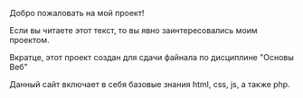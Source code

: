 Добро пожаловать на мой проект!

Если вы читаете этот текст, то вы явно заинтересовались моим проектом.

Вкратце, этот проект создан для сдачи файнала по дисциплине "Основы Веб"

Данный сайт включает в себя базовые знания html, css, js, а также php.

 
